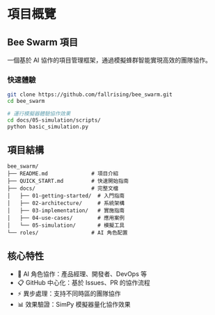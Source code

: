 # 項目概覽

## Bee Swarm 項目
一個基於 AI 協作的項目管理框架，通過模擬蜂群智能實現高效的團隊協作。

### 快速體驗
```bash
git clone https://github.com/fallrising/bee_swarm.git
cd bee_swarm

# 運行模擬器體驗協作效果
cd docs/05-simulation/scripts/
python basic_simulation.py
```

## 項目結構
```
bee_swarm/
├── README.md              # 項目介紹
├── QUICK_START.md         # 快速開始指南
├── docs/                  # 完整文檔
│   ├── 01-getting-started/  # 入門指南
│   ├── 02-architecture/     # 系統架構
│   ├── 03-implementation/   # 實施指南
│   ├── 04-use-cases/        # 應用案例
│   └── 05-simulation/       # 模擬工具
└── roles/                 # AI 角色配置
```

## 核心特性
- 🤖 AI 角色協作：產品經理、開發者、DevOps 等
- 📋 GitHub 中心化：基於 Issues、PR 的協作流程
- ⚡ 異步處理：支持不同時區的團隊協作
- 📊 效果驗證：SimPy 模擬器量化協作效果 